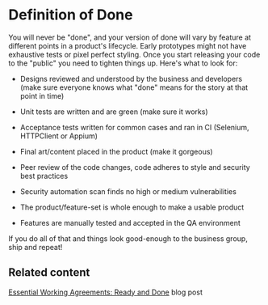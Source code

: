 # Definition of Done

You will never be "done", and your version of done will vary by feature at different points in a product's lifecycle. Early prototypes might not have exhaustive tests or pixel perfect styling. Once you start releasing your code to the "public" you need to tighten things up.  Here's what to look for:

* Designs reviewed and understood by the business and developers (make sure everyone knows what "done" means for the story at that point in time)

* Unit tests are written and are green (make sure it works)

* Acceptance tests written for common cases and ran in CI (Selenium, HTTPClient or Appium)

* Final art/content placed in the product (make it gorgeous)

* Peer review of the code changes, code adheres to style and security best practices

* Security automation scan finds no high or medium vulnerabilities

* The product/feature-set is whole enough to make a usable product

* Features are manually tested and accepted in the QA environment


If you do all of that and things look good-enough to the business group, ship and repeat!


## Related content
[Essential Working Agreements: Ready and Done](https://labzero.com/blog/essential-working-agreements-ready-and-done) blog post
